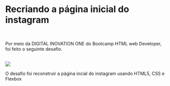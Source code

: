 <h1>Recriando a página inicial do instagram</h1>
</br>
<p>Por meio da DIGITAL INOVATION ONE do Bootcamp HTML web Developer, foi feito o seguinte desafio.</p></br>
 <img src="./img/tela_instagram">
<p>O desafio foi reconstruir a página incial do instagram usando HTML5, CSS e Flexbox</p>